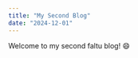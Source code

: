 ```yaml
---
title: "My Second Blog"
date: "2024-12-01"
---
```

Welcome to my second faltu blog! 😄
<!-- ![Sample Image](https://via.placeholder.com/150) -->